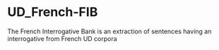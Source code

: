 # UD_French-FIB
The French Interrogative Bank is an extraction of sentences having an interrogative from French UD corpora
